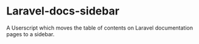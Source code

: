 # Laravel-docs-sidebar
A Userscript which moves the table of contents on Laravel documentation pages to a sidebar.
